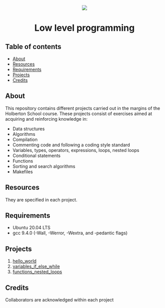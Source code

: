 <div align="center">

<img src="https://apply.holbertonschool.com/holberton-logo.png" />
<h1> Low level programming </h1>

</div>

## Table of contents
* [About](#about)
* [Resources](#resources)
* [Requirements](#requirements)
* [Projects](#projects)
* [Credits](#credits)

## About
This repository contains different projects carried out in the margins of the Holberton School course. These projects consist of exercises aimed at acquiring and reinforcing knowledge in:
* Data structures
* Algorithms
* Compilation
* Commenting code and following a coding style standard
* Variables, types, operators, expressions, loops, nested loops
* Conditional statements
* Functions
* Sorting and search algorithms
* Makefiles

## Resources
They are specified in each project.

## Requirements
* Ubuntu 20.04 LTS
* gcc 9.4.0 (-Wall, -Werror, -Wextra, and -pedantic flags)

## Projects
1. [hello_world](./hello_world)
2. [variables_if_else_while](./variables_if_else_while)
3. [functions_nested_loops](./functions_nested_loops)

## Credits
Collaborators are acknowledged within each project
